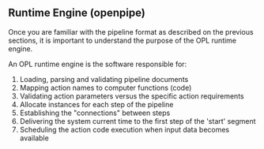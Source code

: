 
## Runtime Engine (openpipe)
Once you are familiar with the pipeline format as described on the previous sections, it is important to understand the purpose of the OPL runtime engine.

An OPL runtime engine is the software responsible for:

1. Loading, parsing and validating pipeline documents
1. Mapping action names to computer functions (code)
1. Validating action parameters versus the specific action requirements
1. Allocate instances for each step of the pipeline
1. Establishing the "connections" between steps
1. Delivering the system current time to the first step of the 'start' segment
1. Scheduling the action code execution when input data becomes available


